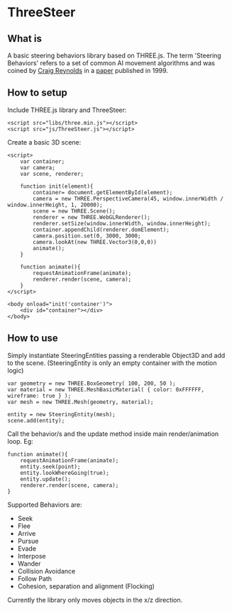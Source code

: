 # ThreeSteer

## What is
A basic steering behaviors library based on THREE.js.
The term 'Steering Behaviors' refers to a set of common AI movement algorithms and was coined by [Craig Reynolds](https://en.wikipedia.org/wiki/Craig_Reynolds_(computer_graphics)) in a [paper](http://www.red3d.com/cwr/papers/1999/gdc99steer.html) published in 1999.


## How to setup

Include THREE.js library and ThreeSteer:

    <script src="libs/three.min.js"></script>
    <script src="js/ThreeSteer.js"></script>


Create a basic 3D scene:

    <script>
        var container;
        var camera;
        var scene, renderer;

        function init(element){
            container= document.getElementById(element);
            camera = new THREE.PerspectiveCamera(45, window.innerWidth / window.innerHeight, 1, 20000);
            scene = new THREE.Scene();
            renderer = new THREE.WebGLRenderer();
            renderer.setSize(window.innerWidth, window.innerHeight);
            container.appendChild(renderer.domElement);
            camera.position.set(0, 3000, 3000;
            camera.lookAt(new THREE.Vector3(0,0,0))
            animate();
        }

        function animate(){
            requestAnimationFrame(animate);
            renderer.render(scene, camera);
        }
    </script>

    <body onload="init('container')">
        <div id="container"></div>
    </body>

## How to use

Simply instantiate SteeringEntities passing a renderable Object3D and add to the scene.
(SteeringEntity is only an empty container with the motion logic)

    var geometry = new THREE.BoxGeometry( 100, 200, 50 );
    var material = new THREE.MeshBasicMaterial( { color: 0xFFFFFF, wireframe: true } );
    var mesh = new THREE.Mesh(geometry, material);

    entity = new SteeringEntity(mesh);
    scene.add(entity);


Call the behavior/s and the update method inside main render/animation loop. Eg:

    function animate(){
        requestAnimationFrame(animate);
        entity.seek(point);
        entity.lookWhereGoing(true);
        entity.update();
        renderer.render(scene, camera);
    }

Supported Behaviors are:

* Seek
* Flee
* Arrive
* Pursue
* Evade
* Interpose
* Wander
* Collision Avoidance
* Follow Path
* Cohesion, separation and alignment (Flocking)


Currently the library only moves objects in the x/z direction.